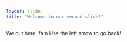 ```yaml
---
layout: slide
title: "Welcome to our second slide!"
---
```

We out here, fam
Use the left arrow to go back!
